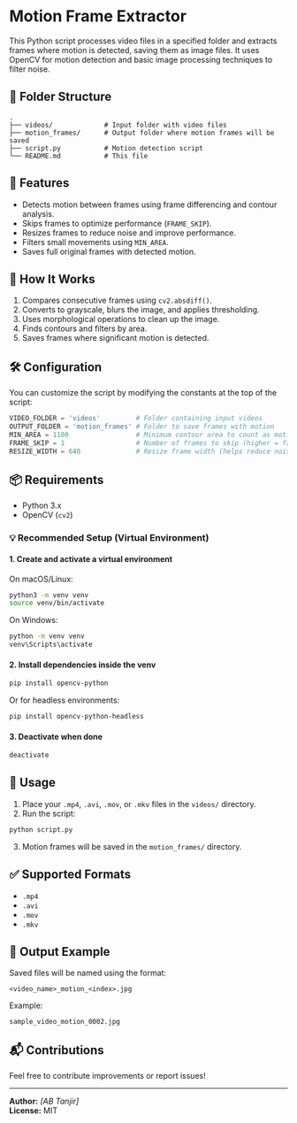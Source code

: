 
# Motion Frame Extractor

This Python script processes video files in a specified folder and extracts frames where motion is detected, saving them as image files. It uses OpenCV for motion detection and basic image processing techniques to filter noise.

## 📁 Folder Structure

```
.
├── videos/             # Input folder with video files
├── motion_frames/      # Output folder where motion frames will be saved
├── script.py           # Motion detection script
└── README.md           # This file
```

## 🚀 Features

- Detects motion between frames using frame differencing and contour analysis.
- Skips frames to optimize performance (`FRAME_SKIP`).
- Resizes frames to reduce noise and improve performance.
- Filters small movements using `MIN_AREA`.
- Saves full original frames with detected motion.

## 🧠 How It Works

1. Compares consecutive frames using `cv2.absdiff()`.
2. Converts to grayscale, blurs the image, and applies thresholding.
3. Uses morphological operations to clean up the image.
4. Finds contours and filters by area.
5. Saves frames where significant motion is detected.

## 🛠 Configuration

You can customize the script by modifying the constants at the top of the script:

```python
VIDEO_FOLDER = 'videos'         # Folder containing input videos
OUTPUT_FOLDER = 'motion_frames' # Folder to save frames with motion
MIN_AREA = 1100                 # Minimum contour area to count as motion
FRAME_SKIP = 1                  # Number of frames to skip (higher = faster, less accurate)
RESIZE_WIDTH = 640              # Resize frame width (helps reduce noise)
```

## 📦 Requirements

- Python 3.x
- OpenCV (`cv2`)

### 💡 Recommended Setup (Virtual Environment)

#### 1. Create and activate a virtual environment

On macOS/Linux:
```bash
python3 -m venv venv
source venv/bin/activate
```

On Windows:
```bash
python -m venv venv
venv\Scripts\activate
```

#### 2. Install dependencies inside the venv
```bash
pip install opencv-python
```

Or for headless environments:
```bash
pip install opencv-python-headless
```

#### 3. Deactivate when done
```bash
deactivate
```

## 🧪 Usage

1. Place your `.mp4`, `.avi`, `.mov`, or `.mkv` files in the `videos/` directory.
2. Run the script:

```bash
python script.py
```

3. Motion frames will be saved in the `motion_frames/` directory.

## ✅ Supported Formats

- `.mp4`
- `.avi`
- `.mov`
- `.mkv`

## 📄 Output Example

Saved files will be named using the format:

```
<video_name>_motion_<index>.jpg
```

Example:

```
sample_video_motion_0002.jpg
```

## 📬 Contributions

Feel free to contribute improvements or report issues!

---

**Author:** _[AB Tanjir]_  
**License:** MIT
